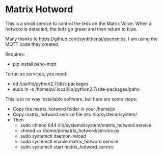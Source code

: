 # Matrix Hotword

This is a small service to control the leds on the Matrix Voice.
When a hotword is detected, the leds go green and then return to blue.

Many thanks to https://github.com/syntithenai/opensnips, I am using the MQTT code they created.

Requires:
  - pip install paho-mqtt

To run as services, you need:
  - cd /usr/lib/python2.7/dist-packages
  - sudo ln -s /home/pi/.local/lib/python2.7/site-packages/paho

This is in no way installable software, but here are some steps:
  - Copy the matrix_hotword folder in your /home/pi
  - Copy matrix_hotword.service file into /lib/systemd/system/
  - Then
      - sudo chmod 644 /lib/systemd/system/matrix_hotword.service
      - chmod +x /home/pi/matrix_hotword/service.py
      - sudo systemctl daemon-reload
      - sudo systemctl enable matrix_hotword.service
      - sudo systemctl start matrix_hotword.service
